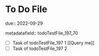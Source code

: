 # To Do File

due:: 2022-09-29

metadatafield:: todoTestFile_197\_70

- [ ] Task of todoTestFile_197 1 [[Query me]]
- [ ] Task of todoTestFile_197 2
